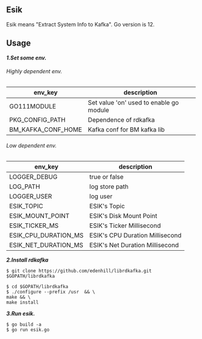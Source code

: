 ## Esik
Esik means "Extract System Info to Kafka". Go version is 12.

## Usage
***1.Set some env.***

###### Highly dependent env.

|   env_key |   description |
|   ----    |   ----    |
|   GO111MODULE    |   Set value 'on' used to enable go module    |
|   PKG_CONFIG_PATH    |   Dependence of rdkafka    |
|   BM_KAFKA_CONF_HOME    |   Kafka conf for BM kafka lib    |

###### Low dependent env.

|   env_key |   description |
|   ----    |   ----    |
|   LOGGER_DEBUG    |   true or false    |
|   LOG_PATH    |   log store path    |
|   LOGGER_USER    |   log user    |
|   ESIK_TOPIC    |   ESIK's Topic    |
|   ESIK_MOUNT_POINT    |   ESIK's Disk Mount Point    |
|   ESIK_TICKER_MS    |   ESIK's Ticker Millisecond    |
|   ESIK_CPU_DURATION_MS    |   ESIK's CPU Duration Millisecond    |
|   ESIK_NET_DURATION_MS    |   ESIK's Net Duration Millisecond    |

***2.Install rdkafka***
```shell script
$ git clone https://github.com/edenhill/librdkafka.git $GOPATH/librdkafka

$ cd $GOPATH/librdkafka
$ ./configure --prefix /usr  && \
make && \
make install
```

***3.Run esik.***
```shell script
$ go build -a
$ go run esik.go
```

